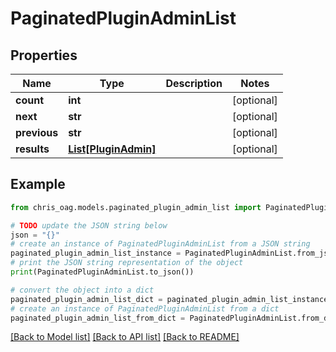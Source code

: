 # PaginatedPluginAdminList


## Properties

Name | Type | Description | Notes
------------ | ------------- | ------------- | -------------
**count** | **int** |  | [optional] 
**next** | **str** |  | [optional] 
**previous** | **str** |  | [optional] 
**results** | [**List[PluginAdmin]**](PluginAdmin.md) |  | [optional] 

## Example

```python
from chris_oag.models.paginated_plugin_admin_list import PaginatedPluginAdminList

# TODO update the JSON string below
json = "{}"
# create an instance of PaginatedPluginAdminList from a JSON string
paginated_plugin_admin_list_instance = PaginatedPluginAdminList.from_json(json)
# print the JSON string representation of the object
print(PaginatedPluginAdminList.to_json())

# convert the object into a dict
paginated_plugin_admin_list_dict = paginated_plugin_admin_list_instance.to_dict()
# create an instance of PaginatedPluginAdminList from a dict
paginated_plugin_admin_list_from_dict = PaginatedPluginAdminList.from_dict(paginated_plugin_admin_list_dict)
```
[[Back to Model list]](../README.md#documentation-for-models) [[Back to API list]](../README.md#documentation-for-api-endpoints) [[Back to README]](../README.md)


